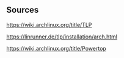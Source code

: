 ## Sources
https://wiki.archlinux.org/title/TLP

https://linrunner.de/tlp/installation/arch.html

https://wiki.archlinux.org/title/Powertop
